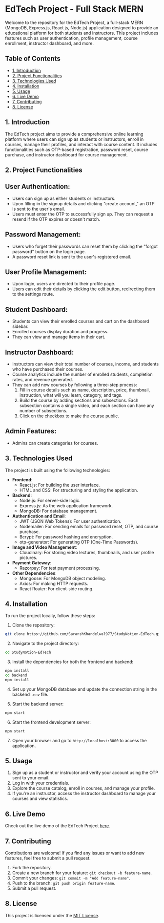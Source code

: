 # EdTech Project - Full Stack MERN

Welcome to the repository for the EdTech Project, a full-stack MERN (MongoDB, Express.js, React.js, Node.js) application designed to provide an educational platform for both students and instructors. This project includes features such as user authentication, profile management, course enrollment, instructor dashboard, and more.

## Table of Contents

- [1. Introduction](#1-introduction)
- [2. Project Functionalities](#2-project-functionalities)
- [3. Technologies Used](#3-technologies-used)
- [4. Installation](#4-installation)
- [5. Usage](#5-usage)
- [6. Live Demo](#6-live-demo)
- [7. Contributing](#7-contributing)
- [8. License](#8-license)

## 1. Introduction

The EdTech project aims to provide a comprehensive online learning platform where users can sign up as students or instructors, enroll in courses, manage their profiles, and interact with course content. It includes functionalities such as OTP-based registration, password reset, course purchase, and instructor dashboard for course management.

## 2. Project Functionalities

## User Authentication:

- Users can sign up as either students or instructors.
- Upon filling in the signup details and clicking "create account," an OTP is sent to the user's email.
- Users must enter the OTP to successfully sign up. They can request a resend if the OTP expires or doesn't match.

## Password Management:

- Users who forget their passwords can reset them by clicking the "forgot password" button on the login page.
- A password reset link is sent to the user's registered email.

## User Profile Management:

- Upon login, users are directed to their profile page.
- Users can edit their details by clicking the edit button, redirecting them to the settings route.

## Student Dashboard:

- Students can view their enrolled courses and cart on the dashboard sidebar.
- Enrolled courses display duration and progress.
- They can view and manage items in their cart.

## Instructor Dashboard:

- Instructors can view their total number of courses, income, and students who have purchased their courses.
- Course analytics include the number of enrolled students, completion rates, and revenue generated.
- They can add new courses by following a three-step process:
  1. Fill in course details such as name, description, price, thumbnail, instruction, what will you learn, category, and tags.
  2. Build the course by adding sections and subsections. Each subsection contains a single video, and each section can have any number of subsections.
  3. Click on the checkbox to make the course public.

## Admin Features:

- Admins can create categories for courses.

## 3. Technologies Used

The project is built using the following technologies:

- **Frontend**:
  - React.js: For building the user interface.
  - HTML and CSS: For structuring and styling the application.
- **Backend**:
  - Node.js: For server-side logic.
  - Express.js: As the web application framework.
  - MongoDB: For database management.
- **Authentication and Email**:
  - JWT (JSON Web Tokens): For user authentication.
  - Nodemailer: For sending emails for password reset, OTP, and course purchase.
  - Bcrypt: For password hashing and encryption.
  - otp-generator: For generating OTP (One-Time Passwords).
- **Image and Video Management**:
  - Cloudinary: For storing video lectures, thumbnails, and user profile pictures.
- **Payment Gateway**:
  - Razorpay: For test payment processing.
- **Other Dependencies**:
  - Mongoose: For MongoDB object modeling.
  - Axios: For making HTTP requests.
  - React Router: For client-side routing.

## 4. Installation

To run the project locally, follow these steps:

1. Clone the repository:
```bash
git clone https://github.com/SaranshKhandelwal977/StudyNotion-EdTech.git
```
2. Navigate to the project directory:
```bash
cd StudyNotion-EdTech
```
3. Install the dependencies for both the frontend and backend:
```bash
npm install
cd backend
npm install
```
4. Set up your MongoDB database and update the connection string in the backend `.env` file.

5. Start the backend server:
```bash
npm start
```
6. Start the frontend development server:
```bash
npm start
```
7. Open your browser and go to `http://localhost:3000` to access the application.

## 5. Usage

1. Sign up as a student or instructor and verify your account using the OTP sent to your email.
2. Log in with your credentials.
3. Explore the course catalog, enroll in courses, and manage your profile.
4. If you're an instructor, access the instructor dashboard to manage your courses and view statistics.

## 6. Live Demo

Check out the live demo of the EdTech Project [here](https://study-notion-ed-tech-eight.vercel.app/).

## 7. Contributing

Contributions are welcome! If you find any issues or want to add new features, feel free to submit a pull request.
1. Fork the repository.
2. Create a new branch for your feature: `git checkout -b feature-name`.
3. Commit your changes: `git commit -m "Add feature-name"`.
4. Push to the branch: `git push origin feature-name`.
5. Submit a pull request.

## 8. License

This project is licensed under the [MIT License](LICENSE).

